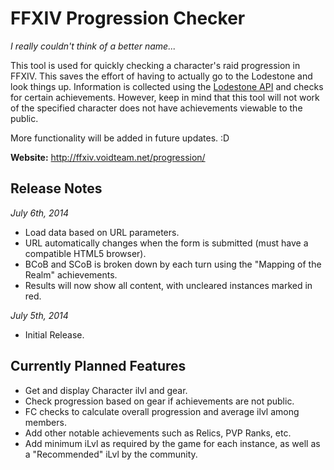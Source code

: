 FFXIV Progression Checker
=========================

*I really couldn't think of a better name...*

This tool is used for quickly checking a character's raid progression in FFXIV. This saves the effort of having to actually go to the Lodestone and look things up. Information is collected using the [Lodestone API](https://github.com/viion/XIVPads-LodestoneAPI) and checks for certain achievements. However, keep in mind that this tool will not work of the specified character does not have achievements viewable to the public.

More functionality will be added in future updates. :D

**Website:** http://ffxiv.voidteam.net/progression/

Release Notes
-------------

*July 6th, 2014*

 - Load data based on URL parameters.
 - URL automatically changes when the form is submitted (must have a compatible HTML5 browser).
 - BCoB and SCoB is broken down by each turn using the "Mapping of the Realm" achievements.
 - Results will now show all content, with uncleared instances marked in red.

*July 5th, 2014*
 - Initial Release.

Currently Planned Features
--------------------------

 - Get and display Character ilvl and gear.
 - Check progression based on gear if achievements are not public.
 - FC checks to calculate overall progression and average ilvl among members.
 - Add other notable achievements such as Relics, PVP Ranks, etc.
 - Add minimum iLvl as required by the game for each instance, as well as a "Recommended" iLvl by the community.